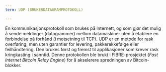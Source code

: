 ```yaml
---
term: UDP (BRUKERDATAGRAMPROTOKOLL)

---
```

En kommunikasjonsprotokoll som brukes på Internett, og som gjør det mulig å sende meldinger (datagrammer) mellom datamaskiner uten å etablere en forbindelse på forhånd (i motsetning til TCP). UDP er en metode for rask overføring, men uten garantier for levering, pakkerekkefølge eller feilhåndtering. Den brukes først og fremst til applikasjoner som krever rask kringkasting i sanntid. Denne protokollen ble brukt i FIBRE-prosjektet (*Fast Internet Bitcoin Relay Engine*) for å akselerere spredningen av Bitcoin-blokker.